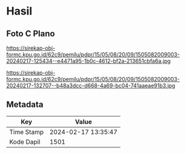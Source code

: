 # Hasil

## Foto C Plano

https://sirekap-obj-formc.kpu.go.id/62c9/pemilu/pdpr/15/05/08/20/09/1505082009003-20240217-125434--e4471a95-1b0c-4612-bf2a-213651cbfa6a.jpg

https://sirekap-obj-formc.kpu.go.id/62c9/pemilu/pdpr/15/05/08/20/09/1505082009003-20240217-132707--b48a3dcc-d668-4a69-bc04-741aaeae91b3.jpg


## Metadata

| Key        | Value               |
| ---------- | ------------------- |
| Time Stamp | 2024-02-17 13:35:47 |
| Kode Dapil | 1501                |



